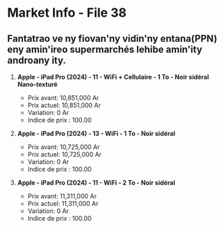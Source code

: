 # Market Info - File 38

## Fantatrao ve ny fiovan'ny vidin'ny entana(PPN) eny amin'ireo supermarchés lehibe amin'ity androany ity.

1. **Apple - iPad Pro (2024) - 11 - WiFi + Cellulaire - 1 To - Noir sidéral Nano-texturé**
   - Prix avant: 10,851,000 Ar
   - Prix actuel: 10,851,000 Ar
   - Variation: 0 Ar
   - Indice de prix : 100.00

2. **Apple - iPad Pro (2024) - 13 - WiFi - 1 To - Noir sidéral**
   - Prix avant: 10,725,000 Ar
   - Prix actuel: 10,725,000 Ar
   - Variation: 0 Ar
   - Indice de prix : 100.00

3. **Apple - iPad Pro (2024) - 11 - WiFi - 2 To - Noir sidéral**
   - Prix avant: 11,311,000 Ar
   - Prix actuel: 11,311,000 Ar
   - Variation: 0 Ar
   - Indice de prix : 100.00

